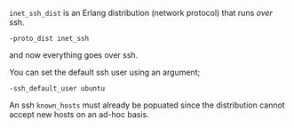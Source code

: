 `inet_ssh_dist` is an Erlang distribution (network protocol) that runs *over* ssh.

    -proto_dist inet_ssh

and now everything goes over ssh.

You can set the default ssh user using an argument;

    -ssh_default_user ubuntu

An ssh `known_hosts` must already be popuated since the distribution cannot accept new hosts on an ad-hoc basis.

